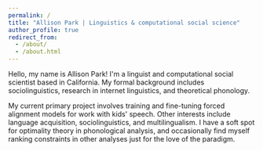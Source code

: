 ```yaml
---
permalink: /
title: "Allison Park | Linguistics & computational social science"
author_profile: true
redirect_from: 
  - /about/
  - /about.html
---
```


Hello, my name is Allison Park! I'm a linguist and computational social scientist based in California. My formal background includes sociolinguistics, research in internet linguistics, and theoretical phonology. 

My current primary project involves training and fine-tuning forced alignment models for work with kids' speech. Other interests include language acquisition, sociolinguistics, and multilingualism. I have a soft spot for optimality theory in phonological analysis, and occasionally find myself ranking constraints in other analyses just for the love of the paradigm.
